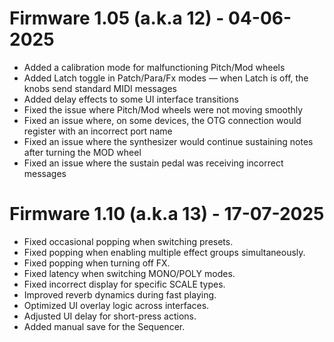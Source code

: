 # Firmware 1.05 (a.k.a 12) - 04-06-2025

* Added a calibration mode for malfunctioning Pitch/Mod wheels
* Added Latch toggle in Patch/Para/Fx modes — when Latch is off, the knobs send standard MIDI messages
* Added delay effects to some UI interface transitions
* Fixed the issue where Pitch/Mod wheels were not moving smoothly
* Fixed an issue where, on some devices, the OTG connection would register with an incorrect port name
* Fixed an issue where the synthesizer would continue sustaining notes after turning the MOD wheel
* Fixed an issue where the sustain pedal was receiving incorrect messages

# Firmware 1.10 (a.k.a 13) - 17-07-2025

* Fixed occasional popping when switching presets.
* Fixed popping when enabling multiple effect groups simultaneously.
* Fixed popping when turning off FX.
* Fixed latency when switching MONO/POLY modes.
* Fixed incorrect display for specific SCALE types.
* Improved reverb dynamics during fast playing.
* Optimized UI overlay logic across interfaces.
* Adjusted UI delay for short-press actions.
* Added manual save for the Sequencer.
